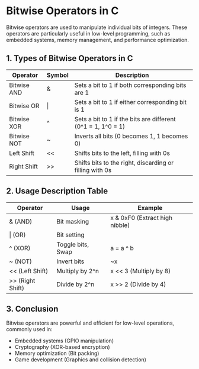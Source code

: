 # Bitwise Operators in C
Bitwise operators are used to manipulate individual bits of integers. These operators are particularly useful in low-level programming, such as embedded systems, memory management, and performance optimization.

## 1. Types of Bitwise Operators in C
Operator|Symbol|Description
---|---|---
Bitwise AND|&|Sets a bit to 1 if both corresponding bits are 1
Bitwise OR|\||Sets a bit to 1 if either corresponding bit is 1
Bitwise XOR|^|Sets a bit to 1 if the bits are different (0^1 = 1, 1^0 = 1)
Bitwise NOT|~|Inverts all bits (0 becomes 1, 1 becomes 0)
Left Shift|<<|Shifts bits to the left, filling with 0s
Right Shift|>>|Shifts bits to the right, discarding or filling with 0s

## 2. Usage Description Table
Operator|Usage|Example
---|---|---
& (AND)|Bit masking|x & 0xF0 (Extract high nibble)
\| (OR)|Bit setting|
^ (XOR)|Toggle bits, Swap|a = a ^ b
~ (NOT)|Invert bits|~x
<< (Left Shift)|Multiply by 2^n|x << 3 (Multiply by 8)
\>> (Right Shift)|	Divide by 2^n|x >> 2 (Divide by 4)

## 3. Conclusion
Bitwise operators are powerful and efficient for low-level operations, commonly used in:

* Embedded systems (GPIO manipulation)
* Cryptography (XOR-based encryption)
* Memory optimization (Bit packing)
* Game development (Graphics and collision detection)